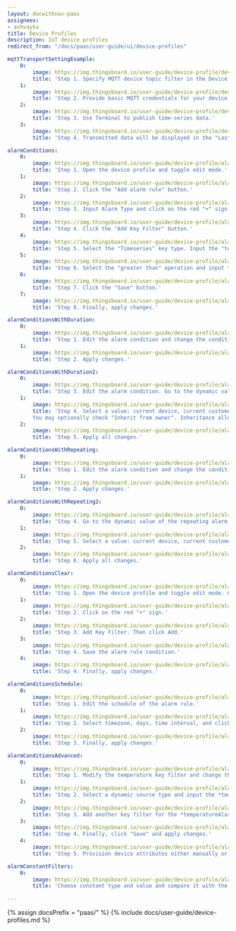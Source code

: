 ```yaml
---
layout: docwithnav-paas
assignees:
- ashvayka
title: Device Profiles
description: IoT device profiles
redirect_from: "/docs/paas/user-guide/ui/device-profiles"

mqttTransportSettingExample:
    0:
        image: https://img.thingsboard.io/user-guide/device-profile/device-profile-transport-setting-mqtt-example-1-pe.png
        title: 'Step 1. Specify MQTT device topic filter in the Device profile.'
    1:
        image: https://img.thingsboard.io/user-guide/device-profile/device-profile-transport-setting-mqtt-example-2-pe.png
        title: 'Step 2. Provide basic MQTT credentials for your device with the client id ‘c1’, username ‘t1’ and password ‘secret’.'
    2:
        image: https://img.thingsboard.io/user-guide/device-profile/device-profile-transport-setting-mqtt-example-3-pe.png
        title: 'Step 3. Use Terminal to publish time-series data.'
    3:
        image: https://img.thingsboard.io/user-guide/device-profile/device-profile-transport-setting-mqtt-example-4-pe.png
        title: 'Step 4. Transmitted data will be displayed in the "Last telemetry" tab of the device.'

alarmСonditions:
    0:
        image: https://img.thingsboard.io/user-guide/device-profile/alarm-example-1-step-1-pe.png
        title: 'Step 1. Open the device profile and toggle edit mode.'
    1:
        image: https://img.thingsboard.io/user-guide/device-profile/alarm-example-1-step-2-pe.png
        title: 'Step 2. Click the "Add alarm rule" button.'
    2:
        image: https://img.thingsboard.io/user-guide/device-profile/alarm-example-1-step-3-pe.png
        title: 'Step 3. Input Alarm Type and click on the red "+" sign.'
    3:
        image: https://img.thingsboard.io/user-guide/device-profile/alarm-example-1-step-4-pe.png
        title: 'Step 4. Click the "Add Key Filter" button.'
    4:
        image: https://img.thingsboard.io/user-guide/device-profile/alarm-example-1-step-5-pe.png
        title: 'Step 5. Select the "Timeseries" key type. Input the "temperature" key name. Change "Value type" to "Numeric". Click the "Add" button.'
    5:
        image: https://img.thingsboard.io/user-guide/device-profile/alarm-example-1-step-6-pe.png
        title: 'Step 6. Select the "greater than" operation and input the threshold value. Click "Add".'
    6:
        image: https://img.thingsboard.io/user-guide/device-profile/alarm-example-1-step-7-pe.png
        title: 'Step 7. Click the "Save" button.'
    7:
        image: https://img.thingsboard.io/user-guide/device-profile/alarm-example-1-step-8-pe.png
        title: 'Step 8. Finally, apply changes.'

alarmСonditionsWithDuration:
    0:
        image: https://img.thingsboard.io/user-guide/device-profile/alarm-example-2-step-1-pe.png
        title: 'Step 1. Edit the alarm condition and change the condition type to "Duration". Specify duration value and unit. Save the condition.'
    1:
        image: https://img.thingsboard.io/user-guide/device-profile/alarm-example-2-step-2-pe.png
        title: 'Step 2. Apply changes.'

alarmСonditionsWithDuration2:
    0:
        image: https://img.thingsboard.io/user-guide/device-profile/alarm-example-2-step-4-pe.png
        title: 'Step 3. Edit the alarm condition. Go to the dynamic value of the alarm delay by pressing the "Switch to dynamic value" button;'
    1:
        image: https://img.thingsboard.io/user-guide/device-profile/alarm-example-2-step-5-pe.png
        title: 'Step 4. Select a value: current device, current customer or current tenant. And specify the attribute from which the alarm threshold value will be taken.
        You may optionally check "Inherit from owner". Inheritance allows to take the threshold value from customer if it is not set on the device level. If the attribute value is not set on both device and customer levels, rule will take the value from the tenant attributes;'
    2:
        image: https://img.thingsboard.io/user-guide/device-profile/alarm-example-2-step-6-pe.png
        title: 'Step 5. Apply all changes.'

alarmСonditionsWithRepeating:
    0:
        image: https://img.thingsboard.io/user-guide/device-profile/alarm-example-3-step-1-pe.png
        title: 'Step 1. Edit the alarm condition and change the condition type to "Repeating". Specify "3" as "Count of events" to trigger the alarm. This value will be used by default, if no attribute is set for your device. Save the condition.'
    1:
        image: https://img.thingsboard.io/user-guide/device-profile/alarm-example-3-step-2-pe.png
        title: 'Step 2. Apply changes.'

alarmСonditionsWithRepeating2:
    0:
        image: https://img.thingsboard.io/user-guide/device-profile/alarm-example-3-step-3-pe.png
        title: 'Step 4. Go to the dynamic value of the repeating alarm condition by pressing the "Switch to dynamic value" button;'
    1:
        image: https://img.thingsboard.io/user-guide/device-profile/alarm-example-3-step-4-pe.png
        title: 'Step 5. Select a value: current device, current customer or current tenant. And specify the attribute from which the value will be taken, how many times the threshold value must be exceeded for an alarm to be triggered. You may optionally check "Inherit from owner". Inheritance allows to take the threshold value from customer if it is not set on the device level. If the attribute value is not set on both device and customer levels, rule will take the value from the tenant attributes;'
    2:
        image: https://img.thingsboard.io/user-guide/device-profile/alarm-example-3-step-5-pe.png
        title: 'Step 6. Apply all changes.'

alarmСonditionsClear:
    0:
        image: https://img.thingsboard.io/user-guide/device-profile/alarm-example-4-step-1-pe.png
        title: 'Step 1. Open the device profile and toggle edit mode. Click the "Add clear condition" button.'
    1:
        image: https://img.thingsboard.io/user-guide/device-profile/alarm-example-4-step-2-pe.png
        title: 'Step 2. Click on the red "+" sign.'
    2:
        image: https://img.thingsboard.io/user-guide/device-profile/alarm-example-4-step-3-pe.png
        title: 'Step 3. Add Key Filter. Then click Add.'
    3:
        image: https://img.thingsboard.io/user-guide/device-profile/alarm-example-4-step-4-pe.png
        title: 'Step 4. Save the alarm rule condition.'
    4:
        image: https://img.thingsboard.io/user-guide/device-profile/alarm-example-4-step-5-pe.png
        title: 'Step 4. Finally, apply changes.'

alarmСonditionsSchedule:
    0:
        image: https://img.thingsboard.io/user-guide/device-profile/alarm-example-5-step-1-pe.png
        title: 'Step 1. Edit the schedule of the alarm rule.'
    1:
        image: https://img.thingsboard.io/user-guide/device-profile/alarm-example-5-step-2-pe.png
        title: 'Step 2. Select timezone, days, time interval, and click "Save".'
    2:
        image: https://img.thingsboard.io/user-guide/device-profile/alarm-example-5-step-3-pe.png
        title: 'Step 3. Finally, apply changes.'

alarmСonditionsAdvanced:
    0:
        image: https://img.thingsboard.io/user-guide/device-profile/alarm-example-6-step-1-pe.png  
        title: 'Step 1. Modify the temperature key filter and change the value type to dynamic.'
    1:
        image: https://img.thingsboard.io/user-guide/device-profile/alarm-example-6-step-2-pe.png
        title: 'Step 2. Select a dynamic source type and input the *temperatureAlarmThreshold*, then click "Update". You may optionally check "Inherit from owner". Inheritance allows to take the threshold value from customer if it is not set on the device level. If the attribute value is not set on both device and customer levels, rule will take the value from the tenant attributes.'
    2:
        image: https://img.thingsboard.io/user-guide/device-profile/alarm-example-6-step-3-pe.png
        title: 'Step 3. Add another key filter for the *temperatureAlarmFlag*, then click "Add".'
    3:
        image: https://img.thingsboard.io/user-guide/device-profile/alarm-example-6-step-4-pe.png
        title: 'Step 4. Finally, click "Save" and apply changes.'
    4:
        image: https://img.thingsboard.io/user-guide/device-profile/alarm-example-6-step-5-pe.png
        title: 'Step 5. Provision device attributes either manually or via the script.'

alarmСonstantFilters:
    0:
        image: https://img.thingsboard.io/user-guide/device-profile/alarm-example-7-step-1-pe.png
        title: 'Choose constant type and value and compare it with the value of the tenant or customer attribute. Apply all changes.'
         
---
```


{% assign docsPrefix = "paas/" %}
{% include docs/user-guide/device-profiles.md %}